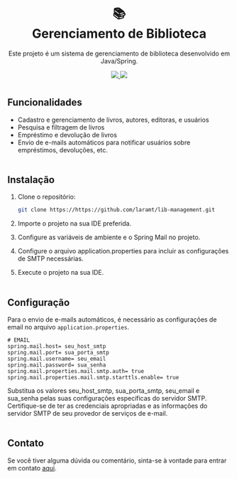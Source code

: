 <h1 align="center">📚<br>Gerenciamento de Biblioteca</h1>
<p align="center">
Este projeto é um sistema de gerenciamento de biblioteca desenvolvido em Java/Spring.
</p>
<p align="center">
  <a href="https://www.java.com">
    <img src="https://img.shields.io/badge/Java-17-yellow.svg">
  </a>
  <a href="https://spring.io/">
    <img src="https://img.shields.io/badge/Spring-3.0.6-green.svg">
  </a>
</p>

#

## Funcionalidades

- Cadastro e gerenciamento de livros, autores, editoras, e usuários
- Pesquisa e filtragem de livros
- Empréstimo e devolução de livros
- Envio de e-mails automáticos para notificar usuários sobre empréstimos, devoluções, etc.
<br></br>

## Instalação

1. Clone o repositório:

   ```bash
   git clone https://https://github.com/laramt/lib-management.git
   ```

2. Importe o projeto na sua IDE preferida.

3. Configure as variáveis de ambiente e o Spring Mail no projeto.

3. Configure o arquivo application.properties para incluir as configurações de SMTP necessárias.

4. Execute o projeto na sua IDE.
<br></br>

## Configuração

Para o envio de e-mails automáticos, é necessário as configurações de email no arquivo ``application.properties``.

```` properties
# EMAIL
spring.mail.host= seu_host_smtp
spring.mail.port= sua_porta_smtp
spring.mail.username= seu_email
spring.mail.password= sua_senha
spring.mail.properties.mail.smtp.auth= true
spring.mail.properties.mail.smtp.starttls.enable= true
 ````
Substitua os valores seu_host_smtp, sua_porta_smtp, seu_email e sua_senha pelas suas configurações específicas do servidor SMTP. Certifique-se de ter as credenciais apropriadas e as informações do servidor SMTP de seu provedor de serviços de e-mail.
<br></br>

## Contato

Se você tiver alguma dúvida ou comentário, sinta-se à vontade para entrar em contato [aqui](mailto:laramnckt@gmail.com).